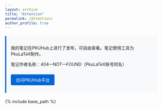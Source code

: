 ```yaml
---
layout: archive
title: "Attention"
permalink: /Attention/  
author_profile: true
---
```


<style>
.notice-box {
  background: #f8f9fa;
  border-left: 4px solid #0366d6;
  padding: 15px;
  margin: 20px 0;
  border-radius: 0 4px 4px 0;
}
.download-btn {
  display: inline-block;
  padding: 8px 16px;
  background: #0366d6;
  color: white;
  border-radius: 4px;
  text-decoration: none;
  margin: 10px 0;
}
</style>

<div class="notice-box">
  <p>我的笔记在PKUHub上进行了发布，可自由查看。笔记使用工具为PkuLaTeX制作。</p>
  <p>笔记作者名称：404—NOT—FOUND（PkuLaTeX账号同名）</p>
  <a href="https://pkuhub.cn/" class="download-btn">访问PKUHub平台</a>
</div> {% include base_path %}